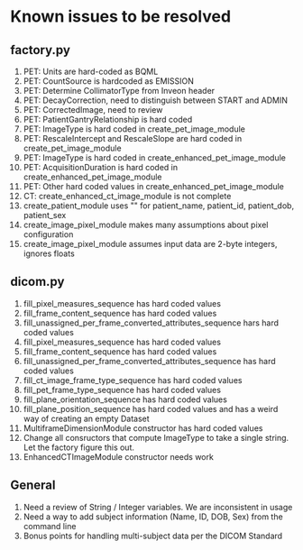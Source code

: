 # Known issues to be resolved

## factory.py
1. PET: Units are hard-coded as BQML
1. PET: CountSource is hardcoded as EMISSION
1. PET: Determine CollimatorType from Inveon header
1. PET: DecayCorrection, need to distinguish between START and ADMIN
1. PET: CorrectedImage, need to review
1. PET: PatientGantryRelationship is hard coded
1. PET: ImageType is hard coded in create_pet_image_module
1. PET: RescaleIntercept and RescaleSlope are hard coded in create_pet_image_module
1. PET: ImageType is hard coded in create_enhanced_pet_image_module
1. PET: AcquisitionDuration is hard coded in create_enhanced_pet_image_module
1. PET: Other hard coded values in create_enhanced_pet_image_module
1. CT: create_enhanced_ct_image_module is not complete
1. create_patient_module uses "" for patient_name, patient_id, patient_dob, patient_sex
1. create_image_pixel_module makes many assumptions about pixel configuration
1. create_image_pixel_module assumes input data are 2-byte integers, ignores floats

## dicom.py
1. fill_pixel_measures_sequence has hard coded values
1. fill_frame_content_sequence has hard coded values
1. fill_unassigned_per_frame_converted_attributes_sequence hars hard coded values
1. fill_pixel_measures_sequence has hard coded values
1. fill_frame_content_sequence has hard coded values
1. fill_unassigned_per_frame_converted_attributes_sequence has hard coded values
1. fill_ct_image_frame_type_sequence has hard coded values
1. fill_pet_frame_type_sequence has hard coded values
1. fill_plane_orientation_sequence has hard coded values
1. fill_plane_position_sequence has hard coded values and has a weird way of creating an empty Dataset
1. MultiframeDimensionModule constructor has hard coded values
1. Change all consructors that compute ImageType to take a single string. Let the factory figure this out.
1. EnhancedCTImageModule constructor needs work



## General
1. Need a review of String / Integer variables. We are inconsistent in usage
1. Need a way to add subject information (Name, ID, DOB, Sex) from the command line
1. Bonus points for handling multi-subject data per the DICOM Standard